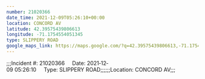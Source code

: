 ```yaml
---
number: 21020366
date_time: 2021-12-09T05:26:10+00:00
location: CONCORD AV
latitude: 42.39575439806613
longitude: -71.1754554051345
type: SLIPPERY ROAD
google_maps_link: https://maps.google.com/?q=42.39575439806613,-71.1754554051345
---
```


;;;Incident #: 21020366     Date: 2021‐12‐09 05:26:10     Type: SLIPPERY ROAD;;;;;;Location: CONCORD AV;;;

